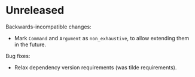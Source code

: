 # Unreleased

Backwards-incompatible changes:

* Mark `Command` and `Argument` as `non_exhaustive`, to allow extending them
  in the future.

Bug fixes:

* Relax dependency version requirements (was tilde requirements).